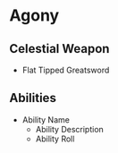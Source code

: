 # Agony

## Celestial Weapon
- Flat Tipped Greatsword

## Abilities
- Ability Name
    - Ability Description
    - Ability Roll